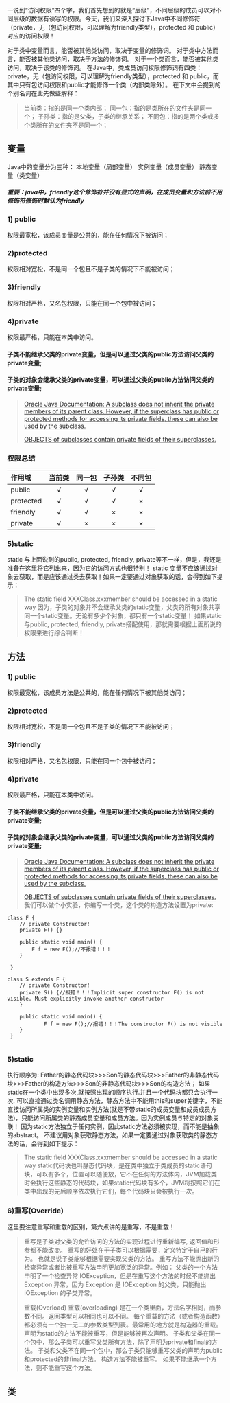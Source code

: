 一说到“访问权限”四个字，我们首先想到的就是“层级”，不同层级的成员可以对不同层级的数据有读写的权限。今天，我们来深入探讨下Java中不同修饰符（private，无（包访问权限，可以理解为friendly类型），protected 和 public）对应的访问权限！

对于类中变量而言，能否被其他类访问，取决于变量的修饰词。
对于类中方法而言，能否被其他类访问，取决于方法的修饰词。
对于一个类而言，能否被其他类访问，取决于该类的修饰词。
在Java中，类成员访问权限修饰词有四类：private，无（包访问权限，可以理解为friendly类型），protected 和 public，而其中只有包访问权限和public才能修饰一个类（内部类除外）。
在下文中会提到的个别名词在此先做些解释：
>当前类：指的是同一个类内部；
>同一包：指的是类所在的文件夹是同一个；
>子孙类：指的是父类，子类的继承关系；
>不同包：指的是两个类或多个类所在的文件夹不是同一个；


## 变量
Java中的变量分为三种：
本地变量（局部变量）
实例变量（成员变量）
静态变量（类变量）

##### 重要：java中，friendly这个修饰符并没有显式的声明，在成员变量和方法前不用修饰符修饰时默认为friendly

### 1) public
权限最宽松，该成员变量是公共的，能在任何情况下被访问；

### 2)protected
权限相对宽松，不是同一个包且不是子类的情况下不能被访问；

### 3)friendly
权限相对严格，又名包权限，只能在同一个包中被访问；

### 4)private
权限最严格，只能在本类中访问。
#### 子类不能继承父类的private变量，但是可以通过父类的public方法访问父类的private变量;
#### 子类的对象会继承父类的private变量，可以通过父类的public方法访问父类的private变量;
>[Oracle Java Documentation: A subclass does not inherit the private members of its parent class. However, if the superclass has public or protected methods for accessing its private fields, these can also be used by the subclass. ](https://docs.oracle.com/javase/tutorial/java/IandI/subclasses.html)
>
>[ OBJECTS of subclasses contain private fields of their superclasses. ](https://stackoverflow.com/questions/4716040/do-subclasses-inherit-private-fields)

### 权限总结

|作用域	|当前类	|同一包	|子孙类	|不同包|
|:--------|:-------:|:--------:|:-------:|:------:|
|public	 |√	     |√	      |√	    |√     |
|protected	|√	|√	|√	|×|
|friendly	|√	|√	|×	|×|
|private	|√	|×	|×	|×|

### 5)static
static 与上面说到的public, protected, friendly, private等不一样，但是，我还是准备在这里将它列出来，因为它的访问方式也很特别！
static 变量不应该通过对象去获取，而是应该通过类去获取！如果一定要通过对象获取的话，会得到如下提示：
>The static field XXXClass.xxxmember should be accessed in a static way
因为，子类的对象并不会继承父类的static变量，父类的所有对象共享同一个static变量。无论有多少个对象，都只有一个static变量！
如果static与public, protected, friendly, private搭配使用，那就需要根据上面所说的权限来进行综合判断！

## 方法
### 1) public
权限最宽松，该成员方法是公共的，能在任何情况下被其他类访问；

### 2)protected
权限相对宽松，不是同一个包且不是子类的情况下不能被访问；

### 3)friendly
权限相对严格，又名包权限，只能在同一个包中被访问；

### 4)private
权限最严格，只能在本类中访问。
#### 子类不能继承父类的private变量，但是可以通过父类的public方法访问父类的private变量;
#### 子类的对象会继承父类的private变量，可以通过父类的public方法访问父类的private变量;
>[Oracle Java Documentation: A subclass does not inherit the private members of its parent class. However, if the superclass has public or protected methods for accessing its private fields, these can also be used by the subclass. ](https://docs.oracle.com/javase/tutorial/java/IandI/subclasses.html)
>
>[ OBJECTS of subclasses contain private fields of their superclasses. ](https://stackoverflow.com/questions/4716040/do-subclasses-inherit-private-fields)
我们可以做个小实验，你编写一个类，这个类的构造方法设置为private:
```
class F {
    // private Constructor!
    private F() {}
   
    public static void main() {
        F f = new F();//不报错！！！
    }

 }
 
class S extends F {
    // private Constructor!
    private S() {//报错！！！Implicit super constructor F() is not visible. Must explicitly invoke another constructor
    }
    
    public static void main() {
    		F f = new F();//报错！！！The constructor F() is not visible
    }
 } 
    
```
### 5)static
执行顺序为:
Father的静态代码块>>>Son的静态代码块>>>Father的非静态代码块>>>Father的构造方法>>>Son的非静态代码块>>>Son的构造方法；
如果static在一个类中出现多次,就按照出现的顺序执行.并且一个代码块都只会执行一次.
可以直接通过类名调用静态方法，静态方法中不能用this和super关键字，不能直接访问所属类的实例变量和实例方法(就是不带static的成员变量和成员成员方法)，只能访问所属类的静态成员变量和成员方法。因为实例成员与特定的对象关联！
因为static方法独立于任何实例，因此static方法必须被实现，而不能是抽象的abstract。
不建议用对象获取静态方法，如果一定要通过对象获取类的静态方法的话，会得到如下提示：
>The static field XXXClass.xxxmember should be accessed in a static way
static代码块也叫静态代码块，是在类中独立于类成员的static语句块，可以有多个，位置可以随便放，它不在任何的方法体内，JVM加载类时会执行这些静态的代码块，如果static代码块有多个，JVM将按照它们在类中出现的先后顺序依次执行它们，每个代码块只会被执行一次。

### 6)重写(Override)
这里要注意重写和重载的区别，第六点讲的是重写，不是重载！
>重写是子类对父类的允许访问的方法的实现过程进行重新编写, 返回值和形参都不能改变。
>重写的好处在于子类可以根据需要，定义特定于自己的行为。 也就是说子类能够根据需要实现父类的方法。
>重写方法不能抛出新的检查异常或者比被重写方法申明更加宽泛的异常。例如： 父类的一个方法申明了一个检查异常 IOException，但是在重写这个方法的时候不能抛出 Exception 异常，因为 Exception 是 IOException 的父类，只能抛出 IOException 的子类异常。
>
>重载(Overload)
重载(overloading) 是在一个类里面，方法名字相同，而参数不同。返回类型可以相同也可以不同。
>每个重载的方法（或者构造函数）都必须有一个独一无二的参数类型列表。最常用的地方就是构造器的重载。
声明为static的方法不能被重写，但是能够被再次声明。
子类和父类在同一个包中，那么子类可以重写父类所有方法，除了声明为private和final的方法。
子类和父类不在同一个包中，那么子类只能够重写父类的声明为public和protected的非final方法。
构造方法不能被重写。
如果不能继承一个方法，则不能重写这个方法。

## 类




